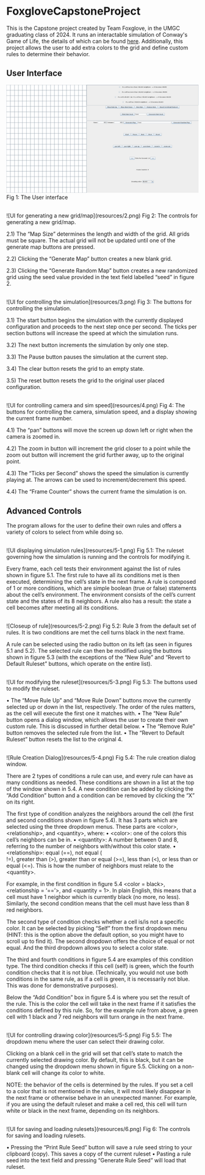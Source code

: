 # FoxgloveCapstoneProject
This is the Capstone project created by Team Foxglove, in the UMGC graduating class of 2024. It runs an interactable simulation of Conway's Game of Life, the details of which can be found [here](https://conwaylife.com/). Additionally, this project allows the user to add extra colors to the grid and define custom rules to determine their behavior.

## User Interface
![Entire UI](resources/1.png)
Fig 1: The User interface


<br>
![UI for generating a new grid/map](resources/2.png)
Fig 2: The controls for generating a new grid/map.

2.1) The “Map Size” determines the length and width of the grid. All grids must be square. The actual grid will not be updated until one of the generate map buttons are pressed.

2.2) Clicking the “Generate Map” button creates a new blank grid.

2.3) Clicking the “Generate Random Map” button creates a new randomized grid using the seed value provided in the text field labelled “seed” in figure 2.


<br>
![UI for controlling the simulation](resources/3.png)
Fig 3: The buttons for controlling the simulation.

3.1) The start button begins the simulation with the currently displayed configuration and proceeds to the next step once per second. The ticks per section buttons will increase the speed at which the simulation runs.

3.2) The next button increments the simulation by only one step.

3.3) The Pause button pauses the simulation at the current step. 

3.4) The clear button resets the grid to an empty state. 

3.5) The reset button resets the grid to the original user placed configuration.


<br>
![UI for controlling camera and sim speed](resources/4.png)
Fig 4: The buttons for controlling the camera, simulation speed, and a display showing the current frame number.

4.1) The “pan” buttons will move the screen up down left or right when the camera is zoomed in.

4.2) The zoom in button will increment the grid closer to a point while the zoom out button will increment the grid further away, up to the original point.

4.3) The “Ticks per Second” shows the speed the simulation is currently playing at. The arrows can be used to increment/decrement this speed.

4.4) The “Frame Counter” shows the current frame the simulation is on.


## Advanced Controls
The program allows for the user to define their own rules and offers a variety of colors to select from while doing so.

<br>
![UI displaying simulation rules](resources/5-1.png)
Fig 5.1: The ruleset governing how the simulation is running and the controls for modifying it.

Every frame, each cell tests their environment against the list of rules shown in figure 5.1. The first rule to have all its conditions met is then executed, determining the cell’s state in the next frame.
A rule is composed of 1 or more conditions, which are simple boolean (true or false) statements about the cell’s environment. The environment consists of the cell’s current state and the states of its 8 neighbors. A rule also has a result: the state a cell becomes after meeting all its conditions. 


<br>
![Closeup of rule](resources/5-2.png)
Fig 5.2: Rule 3 from the default set of rules. It is two conditions are met the cell turns black in the next frame.

A rule can be selected using the radio button on its left (as seen in figures 5.1 and 5.2). The selected rule can then be modified using the buttons shown in figure 5.3 (with the exceptions of the “New Rule” and “Revert to Default Ruleset” buttons, which operate on the entire list). 


<br>
![UI for modifying the ruleset](resources/5-3.png)
Fig 5.3: The buttons used to modify the ruleset.

• The “Move Rule Up” and “Move Rule Down” buttons move the currently selected up or down in the list, respectively. The order of the rules matters, as the cell will execute the first one it matches with.
• The “New Rule” button opens a dialog window, which allows the user to create their own custom rule. This is discussed in further detail below.
• The “Remove Rule” button removes the selected rule from the list.
• The “Revert to Default Ruleset” button resets the list to the original 4.


<br>
![Rule Creation Dialog](resources/5-4.png)
Fig 5.4: The rule creation dialog window.

There are 2 types of conditions a rule can use, and every rule can have as many conditions as needed. These conditions are shown in a list at the top of the window shown in 5.4. A new condition can be added by clicking the “Add Condition” button and a condition can be removed by clicking the “X” on its right. 

The first type of condition analyzes the neighbors around the cell (the first and second conditions shown in figure 5.4). It has 3 parts which are selected using the three dropdown menus. These parts are \<color>, \<relationship>, and \<quantity>, where:
    • \<color>: one of the colors this cell’s neighbors can be in.
    • \<quantity>: A number between 0 and 8, referring to the number of neighbors with/without this color state.
    • \<relationship>: equal (==), not equal (<br>
!=), greater than (>), greater than or equal (>=), less than (\<), or less than or equal (\<=). This is how the number of neighbors must relate to the \<quantity>.

For example, in the first condition in figure 5.4 <color = black>, <relationship = ‘==’>, and <quantity = 1>. In plain English, this means that a cell must have 1 neighbor which is currently black (no more, no less). Similarly, the second condition means that the cell must have less than 8 red neighbors. 

The second type of condition checks whether a cell is/is not a specific color. It can be selected by picking “Self” from the first dropdown menu (HINT: this is the option above the default option, so you might have to scroll up to find it). The second dropdown offers the choice of equal or not equal. And the third dropdown allows you to select a color state. 

The third and fourth conditions in figure 5.4 are examples of this condition type. The third condition checks if this cell (self) is green, which the fourth condition checks that it is not blue. (Technically, you would not use both conditions in the same rule, as if a cell is green, it is necessarily not blue. This was done for demonstrative purposes).

Below the “Add Condition” box in figure 5.4 is where you set the result of the rule. This is the color the cell will take in the next frame if it satisfies the conditions defined by this rule. So, for the example rule from above, a green cell with 1 black and 7 red neighbors will turn orange in the next frame. 


<br>
![UI for controlling drawing color](resources/5-5.png)
Fig 5.5: The dropdown menu where the user can select their drawing color. 

Clicking on a blank cell in the grid will set that cell’s state to match the currently selected drawing color. By default, this is black, but it can be changed using the dropdown menu shown in figure 5.5. Clicking on a non-blank cell will change its color to white. 

NOTE: the behavior of the cells is determined by the rules. If you set a cell to a color that is not mentioned in the rules, it will most likely disappear in the next frame or otherwise behave in an unexpected manner. For example, if you are using the default ruleset and make a cell red, this cell will turn white or black in the next frame, depending on its neighbors. 

<br>
![UI for saving and loading rulesets](resources/6.png)
Fig 6: The controls for saving and loading rulesets.

• Pressing the “Print Rule Seed” button will save a rule seed string to your clipboard (copy). This saves a copy of the current ruleset
• Pasting a rule seed into the text field and pressing “Generate Rule Seed” will load that ruleset.
